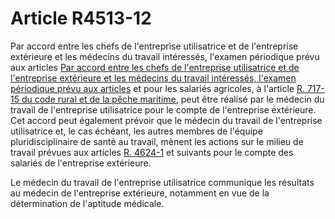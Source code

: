 # Article R4513-12

Par accord entre les chefs de l'entreprise utilisatrice et de l'entreprise extérieure et les médecins du travail intéressés, l'examen périodique prévu aux articles [Par accord entre les chefs de l'entreprise utilisatrice et de l'entreprise extérieure et les médecins du travail intéressés, l'examen périodique prévu aux articles][1] et pour les salariés agricoles, à l'article [R. 717-15 du code rural et de la pêche maritime][2], peut être réalisé par le médecin du travail de l'entreprise utilisatrice pour le compte de l'entreprise extérieure. Cet accord peut également prévoir que le médecin du travail de l'entreprise utilisatrice et, le cas échéant, les autres membres de l'équipe pluridisciplinaire de santé au travail, mènent les actions sur le milieu de travail prévues aux articles [R. 4624-1][3] et suivants pour le compte des salariés de l'entreprise extérieure. 

Le médecin du travail de l'entreprise utilisatrice communique les résultats au médecin de l'entreprise extérieure, notamment en vue de la détermination de l'aptitude médicale.

 [1]: /affichCodeArticle.do?cidTexte=LEGITEXT000006072050&idArticle=LEGIARTI000018493158&dateTexte=&categorieLien=cid
 [2]: /affichCodeArticle.do?cidTexte=LEGITEXT000006071367&idArticle=LEGIARTI000006596620&dateTexte=&categorieLien=cid
 [3]: /affichCodeArticle.do?cidTexte=LEGITEXT000006072050&idArticle=LEGIARTI000018493122&dateTexte=&categorieLien=cid